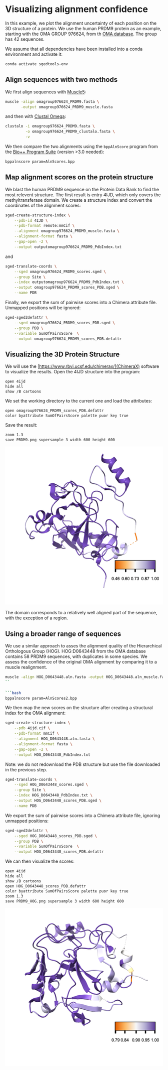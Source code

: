 Visualizing alignment confidence
================================

In this example, we plot the alignment uncertainty of each position on the 3D structure of a protein.
We use the human PRDM9 protein as an example, starting with the OMA GROUP 976624, from th [OMA database](https://omabrowser.org/oma/home/). The group has 42 sequences.

We assume that all dependencies have been installed into a conda environment and activate it:

```bash
conda activate sgedtools-env
```

## Align sequences with two methods

We first align sequences with [Muscle5](https://www.drive5.com/muscle/):

```bash
muscle -align omagroup976624_PRDM9.fasta \
       -output omagroup976624_PRDM9_muscle.fasta
```

and then with [Clustal Omega](http://www.clustal.org/omega/):

```bash 
clustalo -i omagroup976624_PRDM9.fasta \
         -o omagroup976624_PRDM9_clustalo.fasta \
         -v
```

We then compare the two alignments using the `bppAlnScore` program from the [Bio++ Program Suite](https://biopp.github.io/) (version >3.0 needed):


```bash 
bppalnscore param=AlnScores.bpp
```

## Map alignment scores on the protein structure

We blast the human PRDM9 sequence on the Protein Data Bank to find the most relevent structure.
The first result is entry 4IJD, which only covers the methyltransferase domain. We create a structure index and convert the coordinates of the alignment scores:

```bash
sged-create-structure-index \
    --pdb-id 4IJD \
    --pdb-format remote:mmCif \
    --alignment omagroup976624_PRDM9_muscle.fasta \
    --alignment-format fasta \
    --gap-open -2 \
    --output outputomagroup976624_PRDM9_PdbIndex.txt
```

and 

```bash
sged-translate-coords \
    --sged omagroup976624_PRDM9_scores.sged \
    --group Site \
    --index outputomagroup976624_PRDM9_PdbIndex.txt \
    --output omagroup976624_PRDM9_scores_PDB.sged \
    --name PDB
```

Finally, we export the sum of pairwise scores into a Chimera attribute file. Unmapped positions will be ignored:

```bash
sged-sged2defattr \
    --sged omagroup976624_PRDM9_scores_PDB.sged \
    --group PDB \
    --variable SumOfPairsScore  \
    --output omagroup976624_PRDM9_scores_PDB.defattr
```

## Visualizing the 3D Protein Structure

We will use the [https://www.rbvi.ucsf.edu/chimerax/](ChimeraX) software to visualize the results.
Open the 4IJD structure into the program:

```
open 4ijd
hide all
show /B cartoons
```

We set the working directory to the current one and load the attributes:

```
open omagroup976624_PRDM9_scores_PDB.defattr
color byattribute SumOfPairsScore palette puor key true
```

Save the result:

```
zoom 1.3
save PRDM9.png supersample 3 width 600 height 600
```

![](PRDM9.png)

The domain corresponds to a relatively well aligned part of the sequence, with the exception of a region.

## Using a broader range of sequences

We use a similar approach to asses the alignment quality of the Hierarchical Orthologous Group (HOG).
HOG:D0643448 from the OMA database contains 58 PRDM9 sequences, with duplicates in some species.
We assess the confidence of the original OMA alignment by comparing it to a muscle realignment.

```bash
muscle -align HOG_D0643448.aln.fasta -output HOG_D0643448.aln_muscle.fasta
``

```bash 
bppalnscore param=AlnScores2.bpp
```

We then map the new scores on the structure after creating a structural index for the OMA alignment:

```bash
sged-create-structure-index \
    --pdb 4ijd.cif \
    --pdb-format mmCif \
    --alignment HOG_D0643448.aln.fasta \
    --alignment-format fasta \
    --gap-open -2 \
    --output HOG_D0643448_PdbIndex.txt
```

Note: we do not redownload the PDB structure but use the file downloaded in the previous step.

```bash
sged-translate-coords \
    --sged HOG_D0643448_scores.sged \
    --group Site \
    --index HOG_D0643448_PdbIndex.txt \
    --output HOG_D0643448_scores_PDB.sged \
    --name PDB
```

We export the sum of pairwise scores into a Chimera attribute file, ignoring unmapped positions:

```bash
sged-sged2defattr \
    --sged HOG_D0643448_scores_PDB.sged \
    --group PDB \
    --variable SumOfPairsScore  \
    --output HOG_D0643448_scores_PDB.defattr
```

We can then visualize the scores:

```
open 4ijd
hide all
show /B cartoons
open HOG_D0643448_scores_PDB.defattr
color byattribute SumOfPairsScore palette puor key true
zoom 1.3
save PRDM9_HOG.png supersample 3 width 600 height 600
```

![](PRDM9_HOG.png)

